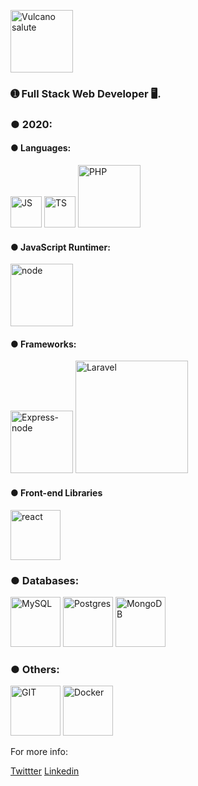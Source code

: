 <p align="left">
   <img src="https://emojipedia-us.s3.dualstack.us-west-1.amazonaws.com/thumbs/240/apple/237/raised-hand-with-part-between-middle-and-ring-fingers_emoji-modifier-fitzpatrick-type-5_1f596-1f3fe_1f3fe.png" alt="Vulcano salute" border="0" width="100">
</p>

### ➊ Full Stack Web Developer 🖥.

### ● 2020:

#### ● Languages:

<p align="left">
<img src="https://upload.wikimedia.org/wikipedia/commons/9/99/Unofficial_JavaScript_logo_2.svg" alt="JS" border="0" width="50">
<img src="https://miro.medium.com/max/816/1*mn6bOs7s6Qbao15PMNRyOA.png" alt="TS" border="0" width="50">  
<img src="https://www.ryadel.com/wp-content/uploads/2017/08/php-logo.png" alt="PHP" border="0" width="100"> 
</p>

#### ● JavaScript Runtimer:

<p align="left">
<img src="https://static.imasters.com.br/wp-content/uploads/2018/06/27074827/instalacion-de-nodejs-en-ubuntu-t1.jpg" alt="node" border="0" width="100">
</p>

#### ● Frameworks:

<p align="left">

<img src="https://i.ytimg.com/vi/wVo-UMit5Ig/maxresdefault.jpg" alt="Express-node" border="0" width="100">
<img src="http://blog.alakmalak.com/wp-content/uploads/2018/01/Technitiate-Banner-larvel-1140x428.png" alt="Laravel" border="0" width="180">
</p>

#### ● Front-end Libraries

<img src="https://www.freecodecamp.org/news/content/images/size/w2000/2020/02/Ekran-Resmi-2019-11-18-18.08.13.png" alt="react" border="0" width="80">

### ● Databases:

<p align="left">
<img src="https://s.glbimg.com/po/tt/f/original/2012/04/17/mysql-logos.gif" alt="MySQL" border="0" width="80">
<img src="https://bit.ly/3jic90v" alt="Postgres" border="0" width="80">
<img src="https://bit.ly/339iTs4" alt="MongoDB" border="0" width="80">
</p>

### ● Others:

<p align="left">
<img src="https://bit.ly/3lcJonk" alt="GIT" border="0" width="80">
<img src="https://www.docker.com/sites/default/files/social/docker_facebook_share.png" alt="Docker" border="0" width="80">
<p>

For more info:

[Twittter](https://twitter.com/LeonNimoy)
[Linkedin](https://www.linkedin.com/in/leonardo-mateus-208084146/)

